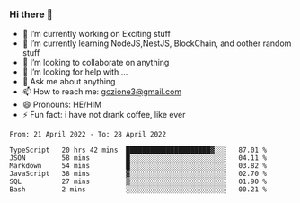 ### Hi there 👋

<!--
**charlieScript/charlieScript** is a ✨ _special_ ✨ repository because its `README.md` (this file) appears on your GitHub profile.

Here are some ideas to get you started: -->

- 🔭 I’m currently working on Exciting stuff
- 🌱 I’m currently learning NodeJS,NestJS, BlockChain, and oother random stuff
- 👯 I’m looking to collaborate on anything
- 🤔 I’m looking for help with ...
- 💬 Ask me about anything
- 📫 How to reach me: gozione3@gmail.com
- 😄 Pronouns: HE/HIM
- ⚡ Fun fact: i have not drank coffee, like ever
<!--START_SECTION:waka-->

```text
From: 21 April 2022 - To: 28 April 2022

TypeScript   20 hrs 42 mins  █████████████████████▓░░░   87.01 %
JSON         58 mins         █░░░░░░░░░░░░░░░░░░░░░░░░   04.11 %
Markdown     54 mins         █░░░░░░░░░░░░░░░░░░░░░░░░   03.82 %
JavaScript   38 mins         ▓░░░░░░░░░░░░░░░░░░░░░░░░   02.70 %
SQL          27 mins         ▒░░░░░░░░░░░░░░░░░░░░░░░░   01.90 %
Bash         2 mins          ░░░░░░░░░░░░░░░░░░░░░░░░░   00.21 %
```

<!--END_SECTION:waka-->
